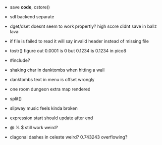 * save __code__, cstore()
* sdl backend separate
* dget/dset doesnt seem to work propertly? high score didnt save in ballz lava
* if file is failed to read it will say invalid header instead of missing file

* tostr() figure out 0.0001 is 0 but 0.1234 is 0.1234 in pico8
* #include?
* shaking char in danktombs when hitting a wall
* danktombs text in menu is offset wrongly
* one room dungeon extra map rendered
* split()
* slipway music feels kinda broken
* expression start should update after end
* @ % $ still work weird?
* diagonal dashes in celeste weird? 0.743243 overflowing?
